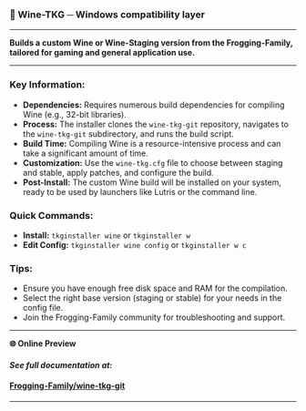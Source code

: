 ### 🍷 Wine-TKG ─ Windows compatibility layer

---

**Builds a custom Wine or Wine-Staging version from the Frogging-Family, tailored for gaming and general application use.**

---

### Key Information:

- **Dependencies:** Requires numerous build dependencies for compiling Wine (e.g., 32-bit libraries).
- **Process:** The installer clones the `wine-tkg-git` repository, navigates to the `wine-tkg-git` subdirectory, and runs the build script.
- **Build Time:** Compiling Wine is a resource-intensive process and can take a significant amount of time.
- **Customization:** Use the `wine-tkg.cfg` file to choose between staging and stable, apply patches, and configure the build.
- **Post-Install:** The custom Wine build will be installed on your system, ready to be used by launchers like Lutris or the command line.

### Quick Commands:

- **Install:** `tkginstaller wine` or `tkginstaller w`
- **Edit Config:** `tkginstaller wine config` or `tkginstaller w c`

### Tips:

- Ensure you have enough free disk space and RAM for the compilation.
- Select the right base version (staging or stable) for your needs in the config file.
- Join the Frogging-Family community for troubleshooting and support.

---

**🌐 Online Preview**

#### ***See full documentation at:***
#### [Frogging-Family/wine-tkg-git](https://github.com/Frogging-Family/wine-tkg-git/blob/master/README.md)
---
